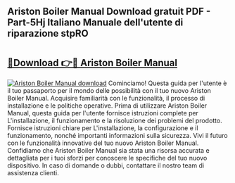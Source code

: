 ## Ariston Boiler Manual Download gratuit PDF - Part-5Hj Italiano Manuale dell'utente di riparazione stpRO

# <h2><a href="http://dfgjqw7.blite.top/?on=Ariston+Boiler+Manual">🔗Download 👉🔴 Ariston Boiler Manual</a></h2>

[![Ariston Boiler Manual download](https://i.imgur.com/lujVjoI.png)](http://dfgjqw7.blite.top/?on=Ariston+Boiler+Manual)
Cominciamo! Questa guida per l'utente è il tuo passaporto per il mondo delle possibilità con il tuo nuovo Ariston Boiler Manual. Acquisire familiarità con le funzionalità, il processo di installazione e le politiche operative. Prima di utilizzare Ariston Boiler Manual, questa guida per l'utente fornisce istruzioni complete per L'installazione, il funzionamento e la risoluzione dei problemi del prodotto. Fornisce istruzioni chiare per L'installazione, la configurazione e il funzionamento, nonché importanti informazioni sulla sicurezza. Vivi il futuro con le funzionalità innovative del tuo nuovo Ariston Boiler Manual. Confidiamo che Ariston Boiler Manual sia stata una risorsa accurata e dettagliata per i tuoi sforzi per conoscere le specifiche del tuo nuovo dispositivo. In caso di domande o dubbi, contattare il nostro team di assistenza clienti.

